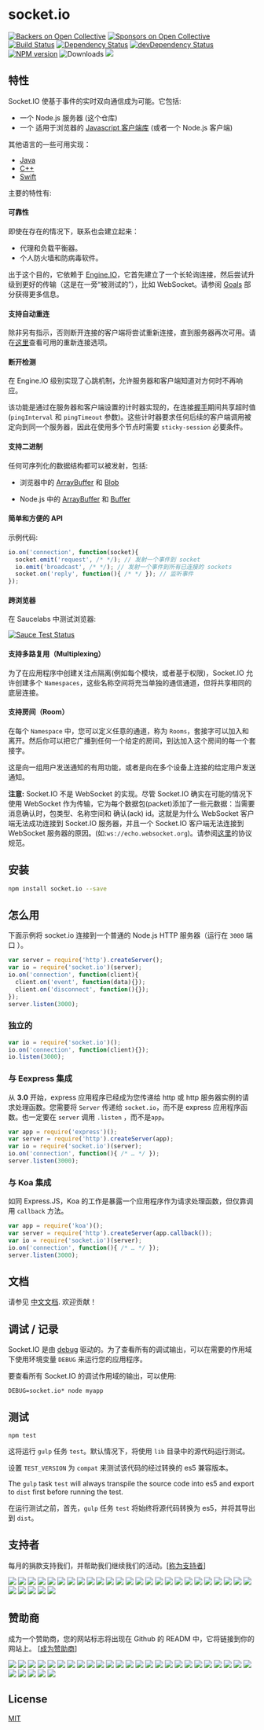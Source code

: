 
# socket.io

[![Backers on Open Collective](https://opencollective.com/socketio/backers/badge.svg)](#backers) [![Sponsors on Open Collective](https://opencollective.com/socketio/sponsors/badge.svg)](#sponsors)
[![Build Status](https://secure.travis-ci.org/socketio/socket.io.svg?branch=master)](https://travis-ci.org/socketio/socket.io)
[![Dependency Status](https://david-dm.org/socketio/socket.io.svg)](https://david-dm.org/socketio/socket.io)
[![devDependency Status](https://david-dm.org/socketio/socket.io/dev-status.svg)](https://david-dm.org/socketio/socket.io#info=devDependencies)
[![NPM version](https://badge.fury.io/js/socket.io.svg)](https://www.npmjs.com/package/socket.io)
![Downloads](https://img.shields.io/npm/dm/socket.io.svg?style=flat)
[![](https://slackin-socketio.now.sh/badge.svg)](https://slackin-socketio.now.sh)

## 特性

Socket.IO  使基于事件的实时双向通信成为可能。它包括:

- 一个 Node.js 服务器 (这个仓库)
- 一个 适用于浏览器的 [Javascript 客户端库](https://github.com/socketio/socket.io-client) (或者一个 Node.js 客户端)

其他语言的一些可用实现：

- [Java](https://github.com/socketio/socket.io-client-java)
- [C++](https://github.com/socketio/socket.io-client-cpp)
- [Swift](https://github.com/socketio/socket.io-client-swift)

主要的特性有:

#### 可靠性

即使在存在的情况下，联系也会建立起来：
  - 代理和负载平衡器。
  - 个人防火墙和防病毒软件。

出于这个目的，它依赖于 [Engine.IO](https://github.com/socketio/engine.io)，它首先建立了一个长轮询连接，然后尝试升级到更好的传输（这是在一旁“被测试的”），比如 WebSocket。请参阅 [Goals](https://github.com/socketio/engine.io#goals) 部分获得更多信息。

#### 支持自动重连

除非另有指示，否则断开连接的客户端将尝试重新连接，直到服务器再次可用。请在[这里](https://github.com/socketio/socket.io-client/blob/master/docs/API.md#new-managerurl-options)查看可用的重新连接选项。

#### 断开检测

在 Engine.IO 级别实现了心跳机制，允许服务器和客户端知道对方何时不再响应。

该功能是通过在服务器和客户端设置的计时器实现的，在连接[握手](https://baike.baidu.com/item/%E6%8F%A1%E6%89%8B/5800282?fr=aladdin)期间共享超时值(`pingInterval` 和 `pingTimeout` 参数)。这些计时器要求任何后续的客户端调用被定向到同一个服务器，因此在使用多个节点时需要 `sticky-session` 必要条件。

#### 支持二进制

任何可序列化的数据结构都可以被发射，包括:

- 浏览器中的 [ArrayBuffer](https://developer.mozilla.org/en-US/docs/Web/JavaScript/Reference/Global_Objects/ArrayBuffer) 和 [Blob](https://developer.mozilla.org/en-US/docs/Web/API/Blob)

- Node.js 中的 [ArrayBuffer](https://developer.mozilla.org/en-US/docs/Web/JavaScript/Reference/Global_Objects/ArrayBuffer) 和 [Buffer](https://nodejs.org/api/buffer.html)

#### 简单和方便的 API

示例代码:

```js
io.on('connection', function(socket){
  socket.emit('request', /* */); // 发射一个事件到 socket
  io.emit('broadcast', /* */); // 发射一个事件到所有已连接的 sockets
  socket.on('reply', function(){ /* */ }); // 监听事件
});
```

#### 跨浏览器

在 Saucelabs 中测试浏览器:

[![Sauce Test Status](https://saucelabs.com/browser-matrix/socket.svg)](https://saucelabs.com/u/socket)

#### 支持多路复用（Multiplexing）

为了在应用程序中创建关注点隔离(例如每个模块，或者基于权限)，Socket.IO 允许创建多个 `Namespaces`，这些名称空间将充当单独的通信通道，但将共享相同的底层连接。

#### 支持房间（Room）


在每个 `Namespace` 中，您可以定义任意的通道，称为 `Rooms`，套接字可以加入和离开。然后你可以把它广播到任何一个给定的房间，到达加入这个房间的每一个套接字。

这是向一组用户发送通知的有用功能，或者是向在多个设备上连接的给定用户发送通知。


**注意:** Socket.IO 不是 WebSocket 的实现。尽管 Socket.IO 确实在可能的情况下使用 WebSocket 作为传输，它为每个数据包(packet)添加了一些元数据：当需要消息确认时，包类型、名称空间和 确认(ack) id。这就是为什么 WebSocket 客户端无法成功连接到 Socket.IO 服务器，并且一个 Socket.IO 客户端无法连接到 WebSocket 服务器的原因。(如:`ws://echo.websocket.org`)。请参阅[这里](https://github.com/socketio/socket.io-protocol)的协议规范。


## 安装

```bash
npm install socket.io --save
```

## 怎么用

下面示例将 socket.io 连接到一个普通的 Node.js HTTP 服务器（运行在 `3000` 端口 ）。

```js
var server = require('http').createServer();
var io = require('socket.io')(server);
io.on('connection', function(client){
  client.on('event', function(data){});
  client.on('disconnect', function(){});
});
server.listen(3000);
```

### 独立的

```js
var io = require('socket.io')();
io.on('connection', function(client){});
io.listen(3000);
```

### 与 Eexpress 集成

从 **3.0** 开始，express 应用程序已经成为您传递给 http 或 http 服务器实例的请求处理函数。您需要将 `Server` 传递给 `socket.io`，而不是 express 应用程序函数。也一定要在 `server` 调用 `.listen` ，而不是`app`。

```js
var app = require('express')();
var server = require('http').createServer(app);
var io = require('socket.io')(server);
io.on('connection', function(){ /* … */ });
server.listen(3000);
```

### 与 Koa 集成

如同 Express.JS，Koa 的工作是暴露一个应用程序作为请求处理函数，但仅靠调用 `callback` 方法。

```js
var app = require('koa')();
var server = require('http').createServer(app.callback());
var io = require('socket.io')(server);
io.on('connection', function(){ /* … */ });
server.listen(3000);
```

## 文档

请参见 [中文文档](/Library/socketIO/docs/README.md). 欢迎贡献！

## 调试 / 记录

Socket.IO 是由 [debug](https://github.com/visionmedia/debug) 驱动的。为了查看所有的调试输出，可以在需要的作用域下使用环境变量 `DEBUG` 来运行您的应用程序。

要查看所有 Socket.IO 的调试作用域的输出，可以使用:

```
DEBUG=socket.io* node myapp
```

## 测试

```
npm test
```
这将运行 `gulp` 任务 `test`。默认情况下，将使用 `lib` 目录中的源代码运行测试。

设置 `TEST_VERSION` 为 `compat` 来测试该代码的经过转换的 es5 兼容版本。

The `gulp` task `test` will always transpile the source code into es5 and export to `dist` first before running the test.



在运行测试之前，首先，`gulp` 任务 `test` 将始终将源代码转换为 es5，并将其导出到 `dist`。

## 支持者

每月的捐款支持我们，并帮助我们继续我们的活动。[[称为支持者](https://opencollective.com/socketio#backer)]

<a href="https://opencollective.com/socketio/backer/0/website" target="_blank"><img src="https://opencollective.com/socketio/backer/0/avatar.svg"></a>
<a href="https://opencollective.com/socketio/backer/1/website" target="_blank"><img src="https://opencollective.com/socketio/backer/1/avatar.svg"></a>
<a href="https://opencollective.com/socketio/backer/2/website" target="_blank"><img src="https://opencollective.com/socketio/backer/2/avatar.svg"></a>
<a href="https://opencollective.com/socketio/backer/3/website" target="_blank"><img src="https://opencollective.com/socketio/backer/3/avatar.svg"></a>
<a href="https://opencollective.com/socketio/backer/4/website" target="_blank"><img src="https://opencollective.com/socketio/backer/4/avatar.svg"></a>
<a href="https://opencollective.com/socketio/backer/5/website" target="_blank"><img src="https://opencollective.com/socketio/backer/5/avatar.svg"></a>
<a href="https://opencollective.com/socketio/backer/6/website" target="_blank"><img src="https://opencollective.com/socketio/backer/6/avatar.svg"></a>
<a href="https://opencollective.com/socketio/backer/7/website" target="_blank"><img src="https://opencollective.com/socketio/backer/7/avatar.svg"></a>
<a href="https://opencollective.com/socketio/backer/8/website" target="_blank"><img src="https://opencollective.com/socketio/backer/8/avatar.svg"></a>
<a href="https://opencollective.com/socketio/backer/9/website" target="_blank"><img src="https://opencollective.com/socketio/backer/9/avatar.svg"></a>
<a href="https://opencollective.com/socketio/backer/10/website" target="_blank"><img src="https://opencollective.com/socketio/backer/10/avatar.svg"></a>
<a href="https://opencollective.com/socketio/backer/11/website" target="_blank"><img src="https://opencollective.com/socketio/backer/11/avatar.svg"></a>
<a href="https://opencollective.com/socketio/backer/12/website" target="_blank"><img src="https://opencollective.com/socketio/backer/12/avatar.svg"></a>
<a href="https://opencollective.com/socketio/backer/13/website" target="_blank"><img src="https://opencollective.com/socketio/backer/13/avatar.svg"></a>
<a href="https://opencollective.com/socketio/backer/14/website" target="_blank"><img src="https://opencollective.com/socketio/backer/14/avatar.svg"></a>
<a href="https://opencollective.com/socketio/backer/15/website" target="_blank"><img src="https://opencollective.com/socketio/backer/15/avatar.svg"></a>
<a href="https://opencollective.com/socketio/backer/16/website" target="_blank"><img src="https://opencollective.com/socketio/backer/16/avatar.svg"></a>
<a href="https://opencollective.com/socketio/backer/17/website" target="_blank"><img src="https://opencollective.com/socketio/backer/17/avatar.svg"></a>
<a href="https://opencollective.com/socketio/backer/18/website" target="_blank"><img src="https://opencollective.com/socketio/backer/18/avatar.svg"></a>
<a href="https://opencollective.com/socketio/backer/19/website" target="_blank"><img src="https://opencollective.com/socketio/backer/19/avatar.svg"></a>
<a href="https://opencollective.com/socketio/backer/20/website" target="_blank"><img src="https://opencollective.com/socketio/backer/20/avatar.svg"></a>
<a href="https://opencollective.com/socketio/backer/21/website" target="_blank"><img src="https://opencollective.com/socketio/backer/21/avatar.svg"></a>
<a href="https://opencollective.com/socketio/backer/22/website" target="_blank"><img src="https://opencollective.com/socketio/backer/22/avatar.svg"></a>
<a href="https://opencollective.com/socketio/backer/23/website" target="_blank"><img src="https://opencollective.com/socketio/backer/23/avatar.svg"></a>
<a href="https://opencollective.com/socketio/backer/24/website" target="_blank"><img src="https://opencollective.com/socketio/backer/24/avatar.svg"></a>
<a href="https://opencollective.com/socketio/backer/25/website" target="_blank"><img src="https://opencollective.com/socketio/backer/25/avatar.svg"></a>
<a href="https://opencollective.com/socketio/backer/26/website" target="_blank"><img src="https://opencollective.com/socketio/backer/26/avatar.svg"></a>
<a href="https://opencollective.com/socketio/backer/27/website" target="_blank"><img src="https://opencollective.com/socketio/backer/27/avatar.svg"></a>
<a href="https://opencollective.com/socketio/backer/28/website" target="_blank"><img src="https://opencollective.com/socketio/backer/28/avatar.svg"></a>
<a href="https://opencollective.com/socketio/backer/29/website" target="_blank"><img src="https://opencollective.com/socketio/backer/29/avatar.svg"></a>


## 赞助商

成为一个赞助商，您的网站标志将出现在 Github 的 READM 中，它将链接到你的网站上。 [[成为赞助商](https://opencollective.com/socketio#sponsor)]

<a href="https://opencollective.com/socketio/sponsor/0/website" target="_blank"><img src="https://opencollective.com/socketio/sponsor/0/avatar.svg"></a>
<a href="https://opencollective.com/socketio/sponsor/1/website" target="_blank"><img src="https://opencollective.com/socketio/sponsor/1/avatar.svg"></a>
<a href="https://opencollective.com/socketio/sponsor/2/website" target="_blank"><img src="https://opencollective.com/socketio/sponsor/2/avatar.svg"></a>
<a href="https://opencollective.com/socketio/sponsor/3/website" target="_blank"><img src="https://opencollective.com/socketio/sponsor/3/avatar.svg"></a>
<a href="https://opencollective.com/socketio/sponsor/4/website" target="_blank"><img src="https://opencollective.com/socketio/sponsor/4/avatar.svg"></a>
<a href="https://opencollective.com/socketio/sponsor/5/website" target="_blank"><img src="https://opencollective.com/socketio/sponsor/5/avatar.svg"></a>
<a href="https://opencollective.com/socketio/sponsor/6/website" target="_blank"><img src="https://opencollective.com/socketio/sponsor/6/avatar.svg"></a>
<a href="https://opencollective.com/socketio/sponsor/7/website" target="_blank"><img src="https://opencollective.com/socketio/sponsor/7/avatar.svg"></a>
<a href="https://opencollective.com/socketio/sponsor/8/website" target="_blank"><img src="https://opencollective.com/socketio/sponsor/8/avatar.svg"></a>
<a href="https://opencollective.com/socketio/sponsor/9/website" target="_blank"><img src="https://opencollective.com/socketio/sponsor/9/avatar.svg"></a>
<a href="https://opencollective.com/socketio/sponsor/10/website" target="_blank"><img src="https://opencollective.com/socketio/sponsor/10/avatar.svg"></a>
<a href="https://opencollective.com/socketio/sponsor/11/website" target="_blank"><img src="https://opencollective.com/socketio/sponsor/11/avatar.svg"></a>
<a href="https://opencollective.com/socketio/sponsor/12/website" target="_blank"><img src="https://opencollective.com/socketio/sponsor/12/avatar.svg"></a>
<a href="https://opencollective.com/socketio/sponsor/13/website" target="_blank"><img src="https://opencollective.com/socketio/sponsor/13/avatar.svg"></a>
<a href="https://opencollective.com/socketio/sponsor/14/website" target="_blank"><img src="https://opencollective.com/socketio/sponsor/14/avatar.svg"></a>
<a href="https://opencollective.com/socketio/sponsor/15/website" target="_blank"><img src="https://opencollective.com/socketio/sponsor/15/avatar.svg"></a>
<a href="https://opencollective.com/socketio/sponsor/16/website" target="_blank"><img src="https://opencollective.com/socketio/sponsor/16/avatar.svg"></a>
<a href="https://opencollective.com/socketio/sponsor/17/website" target="_blank"><img src="https://opencollective.com/socketio/sponsor/17/avatar.svg"></a>
<a href="https://opencollective.com/socketio/sponsor/18/website" target="_blank"><img src="https://opencollective.com/socketio/sponsor/18/avatar.svg"></a>
<a href="https://opencollective.com/socketio/sponsor/19/website" target="_blank"><img src="https://opencollective.com/socketio/sponsor/19/avatar.svg"></a>
<a href="https://opencollective.com/socketio/sponsor/20/website" target="_blank"><img src="https://opencollective.com/socketio/sponsor/20/avatar.svg"></a>
<a href="https://opencollective.com/socketio/sponsor/21/website" target="_blank"><img src="https://opencollective.com/socketio/sponsor/21/avatar.svg"></a>
<a href="https://opencollective.com/socketio/sponsor/22/website" target="_blank"><img src="https://opencollective.com/socketio/sponsor/22/avatar.svg"></a>
<a href="https://opencollective.com/socketio/sponsor/23/website" target="_blank"><img src="https://opencollective.com/socketio/sponsor/23/avatar.svg"></a>
<a href="https://opencollective.com/socketio/sponsor/24/website" target="_blank"><img src="https://opencollective.com/socketio/sponsor/24/avatar.svg"></a>
<a href="https://opencollective.com/socketio/sponsor/25/website" target="_blank"><img src="https://opencollective.com/socketio/sponsor/25/avatar.svg"></a>
<a href="https://opencollective.com/socketio/sponsor/26/website" target="_blank"><img src="https://opencollective.com/socketio/sponsor/26/avatar.svg"></a>
<a href="https://opencollective.com/socketio/sponsor/27/website" target="_blank"><img src="https://opencollective.com/socketio/sponsor/27/avatar.svg"></a>
<a href="https://opencollective.com/socketio/sponsor/28/website" target="_blank"><img src="https://opencollective.com/socketio/sponsor/28/avatar.svg"></a>
<a href="https://opencollective.com/socketio/sponsor/29/website" target="_blank"><img src="https://opencollective.com/socketio/sponsor/29/avatar.svg"></a>


## License

[MIT](LICENSE)
